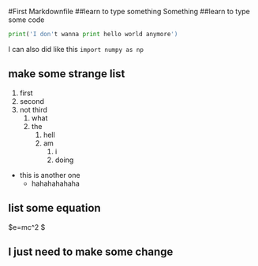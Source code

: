 #First Markdownfile
##learn to type something
Something
##learn to type some code
```python
print('I don't wanna print hello world anymore')
```
I can also did like this `import numpy as np`

## make some strange list 
1. first
2. second
3. not third
    1. what
    2. the 
        1. hell
        2. am
             1. i
             2. doing


- this is another one
    - hahahahahaha

## list some equation
$e=mc^2 $


## I just need to make some change